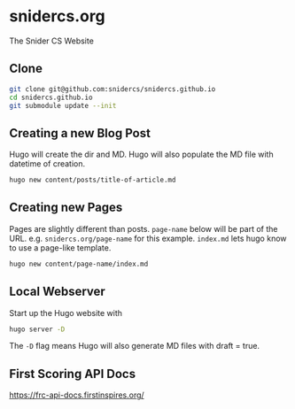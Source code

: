 # snidercs.org
The Snider CS Website

## Clone
```bash
git clone git@github.com:snidercs/snidercs.github.io
cd snidercs.github.io
git submodule update --init
```

## Creating a new Blog Post
Hugo will create the dir and MD. Hugo will also populate the MD file with datetime of creation.
```bash
hugo new content/posts/title-of-article.md
```
## Creating new Pages
Pages are slightly different than posts. `page-name` below will be part of the URL. e.g. `snidercs.org/page-name` for this example. `index.md` lets hugo know to use a page-like template.
```bash
hugo new content/page-name/index.md
```

## Local Webserver
Start up the Hugo website with
```bash
hugo server -D
```
The `-D` flag means Hugo will also generate MD files with draft = true.

## First Scoring API Docs
https://frc-api-docs.firstinspires.org/
